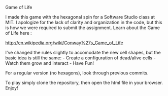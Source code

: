 Game of Life

I made this game with the hexagonal spin for a Software
Studio class at MIT. I apologize for the lack of clarity
and organization in the code, but this is how we were 
required to submit the assignment. Learn about the Game
of Life here :

http://en.wikipedia.org/wiki/Conway%27s_Game_of_Life

I've changed the rules slightly to accomodate the new
cell shapes, but the basic idea is still the same:
    - Create a configuration of dead/alive cells
    - Watch them grow and interact
    - Have Fun!

For a regular version (no hexagons), look through
previous commits.

To play simply clone the repository, then open the
html file in your browser. Enjoy!
